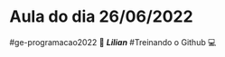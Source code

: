 # Aula do dia 26/06/2022
#ge-programacao2022
:book:
***Lilian***
#Treinando o Github  :computer: 


